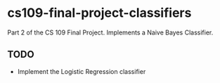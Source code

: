 # cs109-final-project-classifiers
Part 2 of the CS 109 Final Project.
Implements a Naive Bayes Classifier.

## TODO
* Implement the Logistic Regression classifier
